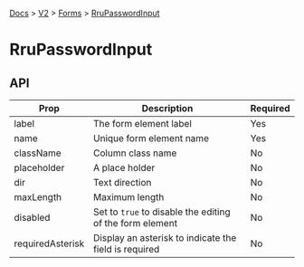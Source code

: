 [Docs](/) > [V2](/docs/v2/get-started) > [Forms](/docs/v2/components/RruForm) > [RruPasswordInput](/docs/v2/components/RruPasswordInput)


# RruPasswordInput

## API

| Prop | Description | Required |
|-|-|-|
| label | The form element label | Yes |
| name | Unique form element name | Yes |
| className | Column class name | No |
| placeholder | A place holder | No |
| dir | Text direction | No |
| maxLength | Maximum length | No |
| disabled | Set to `true` to disable the editing of the form element | No |
| requiredAsterisk | Display an asterisk to indicate the field is required | No |

